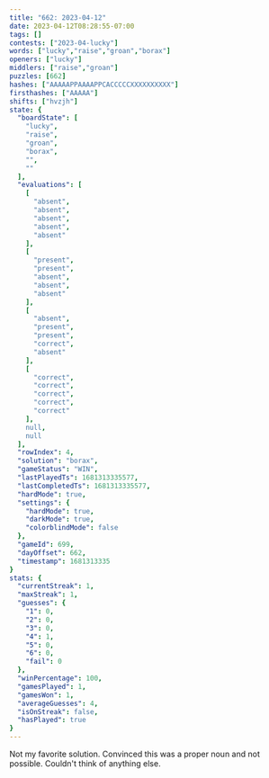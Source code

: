 ```yaml
---
title: "662: 2023-04-12"
date: 2023-04-12T08:28:55-07:00
tags: []
contests: ["2023-04-lucky"]
words: ["lucky","raise","groan","borax"]
openers: ["lucky"]
middlers: ["raise","groan"]
puzzles: [662]
hashes: ["AAAAAPPAAAAPPCACCCCCXXXXXXXXXX"]
firsthashes: ["AAAAA"]
shifts: ["hvzjh"]
state: {
  "boardState": [
    "lucky",
    "raise",
    "groan",
    "borax",
    "",
    ""
  ],
  "evaluations": [
    [
      "absent",
      "absent",
      "absent",
      "absent",
      "absent"
    ],
    [
      "present",
      "present",
      "absent",
      "absent",
      "absent"
    ],
    [
      "absent",
      "present",
      "present",
      "correct",
      "absent"
    ],
    [
      "correct",
      "correct",
      "correct",
      "correct",
      "correct"
    ],
    null,
    null
  ],
  "rowIndex": 4,
  "solution": "borax",
  "gameStatus": "WIN",
  "lastPlayedTs": 1681313335577,
  "lastCompletedTs": 1681313335577,
  "hardMode": true,
  "settings": {
    "hardMode": true,
    "darkMode": true,
    "colorblindMode": false
  },
  "gameId": 699,
  "dayOffset": 662,
  "timestamp": 1681313335
}
stats: {
  "currentStreak": 1,
  "maxStreak": 1,
  "guesses": {
    "1": 0,
    "2": 0,
    "3": 0,
    "4": 1,
    "5": 0,
    "6": 0,
    "fail": 0
  },
  "winPercentage": 100,
  "gamesPlayed": 1,
  "gamesWon": 1,
  "averageGuesses": 4,
  "isOnStreak": false,
  "hasPlayed": true
}
---
```

<!-- more -->
Not my favorite solution. Convinced this was a proper noun and not possible. Couldn't think of anything else. 
